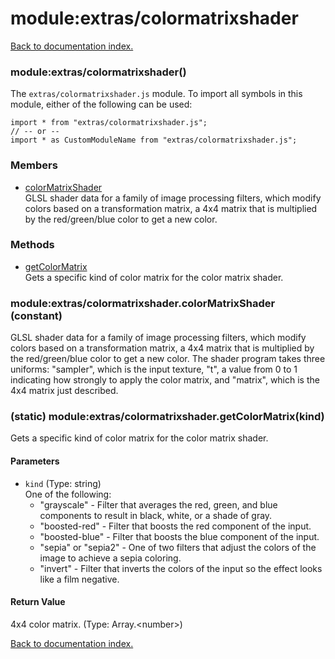 # module:extras/colormatrixshader

[Back to documentation index.](index.md)

<a name='extras_colormatrixshader'></a>
### module:extras/colormatrixshader()

The <code>extras/colormatrixshader.js</code> module.
To import all symbols in this module, either of the following can be used:

    import * from "extras/colormatrixshader.js";
    // -- or --
    import * as CustomModuleName from "extras/colormatrixshader.js";

### Members

* [colorMatrixShader](#extras_colormatrixshader.colorMatrixShader)<br>GLSL shader data for a family of image processing filters, which modify colors based on a transformation matrix, a 4x4 matrix that is multiplied by the red/green/blue color to get a new color.

### Methods

* [getColorMatrix](#extras_colormatrixshader.getColorMatrix)<br>Gets a specific kind of color matrix for the color
matrix shader.

<a name='extras_colormatrixshader.colorMatrixShader'></a>
### module:extras/colormatrixshader.colorMatrixShader (constant)

GLSL shader data for a family of image processing filters, which modify colors based on a transformation matrix, a 4x4 matrix that is multiplied by the red/green/blue color to get a new color. The shader program takes three uniforms: "sampler", which
is the input texture, "t", a value from 0 to 1 indicating how strongly to
apply the color matrix, and "matrix", which is the 4x4 matrix just described.

<a name='extras_colormatrixshader.getColorMatrix'></a>
### (static) module:extras/colormatrixshader.getColorMatrix(kind)

Gets a specific kind of color matrix for the color
matrix shader.

#### Parameters

* `kind` (Type: string)<br>One of the following:<ul> <li>"grayscale" - Filter that averages the red, green, and blue components to result in black, white, or a shade of gray. <li>"boosted-red" - Filter that boosts the red component of the input. <li>"boosted-blue" - Filter that boosts the blue component of the input. <li>"sepia" or "sepia2" - One of two filters that adjust the colors of the image to achieve a sepia coloring. <li>"invert" - Filter that inverts the colors of the input so the effect looks like a film negative. </ul>

#### Return Value

4x4 color matrix. (Type: Array.&lt;number>)

[Back to documentation index.](index.md)
